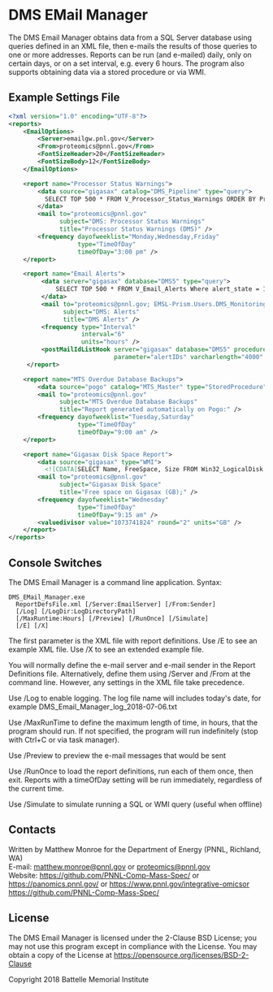 # DMS EMail Manager

The DMS Email Manager obtains data from a SQL Server database using queries
defined in an XML file, then e-mails the results of those queries to
one or more addresses.  Reports can be run (and e-mailed) daily, only
on certain days, or on a set interval, e.g. every 6 hours. The program 
also supports obtaining data via a stored procedure or via WMI.

## Example Settings File

```xml
<?xml version="1.0" encoding="UTF-8"?>
<reports>
    <EmailOptions>
        <Server>emailgw.pnl.gov</Server>
        <From>proteomics@pnnl.gov</From>
        <FontSizeHeader>20</FontSizeHeader>
        <FontSizeBody>12</FontSizeBody>
    </EmailOptions>

    <report name="Processor Status Warnings">
        <data source="gigasax" catalog="DMS_Pipeline" type="query">
          SELECT TOP 500 * FROM V_Processor_Status_Warnings ORDER BY Processor_name
        </data>
        <mail to="proteomics@pnnl.gov"
              subject="DMS: Processor Status Warnings"
              title="Processor Status Warnings (DMS)" />
        <frequency dayofweeklist="Monday,Wednesday,Friday"
                   type="TimeOfDay"
                   timeOfDay="3:00 pm" />
    </report>

    <report name="Email Alerts">
         <data server="gigasax" database="DMS5" type="query">
             SELECT TOP 500 * FROM V_Email_Alerts Where alert_state = 1
         </data>
         <mail to="proteomics@pnnl.gov; EMSL-Prism.Users.DMS_Monitoring_Admins@pnnl.gov"
               subject="DMS: Alerts"
               title="DMS Alerts" />
         <frequency type="Interval"
                    interval="6"
                    units="hours" />
         <postMailIdListHook server="gigasax" database="DMS5" procedure="AckEmailAlerts"
                             parameter="alertIDs" varcharlength="4000" />
     </report>

    <report name="MTS Overdue Database Backups">
        <data source="pogo" catalog="MTS_Master" type="StoredProcedure">GetOverdueDatabaseBackups</data>
        <mail to="proteomics@pnnl.gov"
              subject="MTS Overdue Database Backups"
              title="Report generated automatically on Pogo:" />
        <frequency dayofweeklist="Tuesday,Saturday"
                   type="TimeOfDay"
                   timeOfDay="9:00 am" />
    </report>

    <report name="Gigasax Disk Space Report">
        <data source="gigasax" type="WMI">
          <![CDATA[SELECT Name, FreeSpace, Size FROM Win32_LogicalDisk WHERE DriveType=3]]></data>
        <mail to="proteomics@pnnl.gov"
              subject="Gigasax Disk Space"
              title="Free space on Gigasax (GB);" />
        <frequency dayofweeklist="Wednesday"
                   type="TimeOfDay"
                   timeOfDay="9:15 am" />
        <valuedivisor value="1073741824" round="2" units="GB" />
    </report>
</reports>
```

## Console Switches

The DMS Email Manager is a command line application.  Syntax:

```
DMS_EMail_Manager.exe
  ReportDefsFile.xml [/Server:EmailServer] [/From:Sender]
  [/Log] [/LogDir:LogDirectoryPath]
  [/MaxRuntime:Hours] [/Preview] [/RunOnce] [/Simulate]
  [/E] [/X]
```

The first parameter is the XML file with report definitions.
Use /E to see an example XML file.
Use /X to see an extended example file.

You will normally define the e-mail server and e-mail sender in the Report Definitions file.
Alternatively, define them using /Server and /From at the command line.
However, any settings in the XML file take precedence.

Use /Log to enable logging.  The log file name will includes today's date, 
for example DMS_Email_Manager_log_2018-07-06.txt

Use /MaxRunTime to define the maximum length of time, in hours, that the program should run.
If not specified, the program will run indefinitely (stop with Ctrl+C or via task manager).

Use /Preview to preview the e-mail messages that would be sent

Use /RunOnce to load the report definitions, run each of them once, then exit.
Reports with a timeOfDay setting will be run immediately, regardless of the current time.

Use /Simulate to simulate running a SQL or WMI query (useful when offline)

## Contacts

Written by Matthew Monroe for the Department of Energy (PNNL, Richland, WA) \
E-mail: matthew.monroe@pnnl.gov or proteomics@pnnl.gov\
Website: https://github.com/PNNL-Comp-Mass-Spec/ or https://panomics.pnnl.gov/ or https://www.pnnl.gov/integrative-omicsor https://github.com/PNNL-Comp-Mass-Spec/

## License

The DMS Email Manager is licensed under the 2-Clause BSD License; 
you may not use this program except in compliance with the License.
You may obtain a copy of the License at https://opensource.org/licenses/BSD-2-Clause

Copyright 2018 Battelle Memorial Institute
